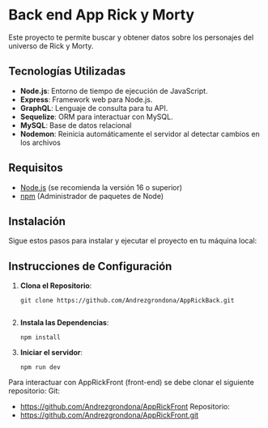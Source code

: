 # Back end App Rick y Morty

Este proyecto te permite buscar y obtener datos sobre los personajes del universo de Rick y Morty.

## Tecnologías Utilizadas

- **Node.js**: Entorno de tiempo de ejecución de JavaScript.
-   **Express**: Framework web para Node.js.
-   **GraphQL**: Lenguaje de consulta para tu API.
-   **Sequelize**: ORM para interactuar con MySQL.
-   **MySQL**: Base de datos relacional 
- **Nodemon**: Reinicia automáticamente el servidor al detectar cambios en los archivos

## Requisitos
- [Node.js](https://nodejs.org/es/) (se recomienda la versión 16 o superior)
-   [npm](https://www.npmjs.com/) (Administrador de paquetes de Node)
## Instalación

Sigue estos pasos para instalar y ejecutar el proyecto en tu máquina local:

## Instrucciones de Configuración

1.  **Clona el Repositorio**:

    ```
    git clone https://github.com/Andrezgrondona/AppRickBack.git
   
    ```

2.  **Instala las Dependencias**:

    ```
    npm install
    ```
3.  **Iniciar el servidor**:

    ```
    npm run dev
    ```


Para interactuar con AppRickFront (front-end) se debe clonar el siguiente repositorio:
Git:
- https://github.com/Andrezgrondona/AppRickFront
Repositorio:
- https://github.com/Andrezgrondona/AppRickFront.git

